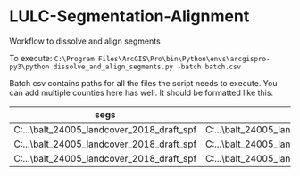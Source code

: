 # LULC-Segmentation-Alignment
Workflow to dissolve and align segments

To execute:
`C:\Program Files\ArcGIS\Pro\bin\Python\envs\arcgispro-py3\python dissolve_and_align_segments.py -batch batch.csv`

Batch csv contains paths for all the files the script needs to execute. You can add multiple counties here has well. It should be formatted like this:

| segs | o_segs | lc_raw | lc_albers | aligned_segs |
| --------------- | --------------- | --------------- |--------------- |---------------|
| C:\...\balt_24005_landcover_2018_draft_spf | C:\...\balt_24005_landcover_2018_draft_spf_diss | C:\...\balt_24005_landcover_2018_spf.img | C:\...\balt_24005_lc_2018_project_test.img |C:\...\aligned_segs |
| C:\...\balt_24005_landcover_2018_draft_spf | C:\...\balt_24005_landcover_2018_draft_spf_diss | C:\...\balt_24005_landcover_2018_spf.img | C:\...\balt_24005_lc_2018_project_test.img |C:\...\aligned_segs |
| C:\...\balt_24005_landcover_2018_draft_spf | C:\...\balt_24005_landcover_2018_draft_spf_diss | C:\...\balt_24005_landcover_2018_spf.img | C:\...\balt_24005_lc_2018_project_test.img |C:\...\aligned_segs |
